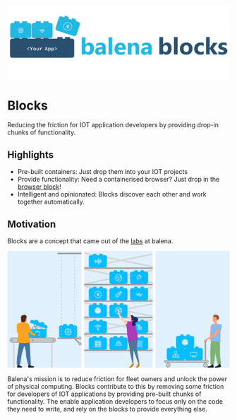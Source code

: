 ![logo](https://raw.githubusercontent.com/balenablocks/blocks/master/logo.png)
# Blocks
Reducing the friction for IOT application developers by providing drop-in chunks of functionality.

## Highlights
* Pre-built containers: Just drop them into your IOT projects
* Provide functionality: Need a containerised browser? Just drop in the [browser block](https://github.com/balenablocks/browser)!
* Intelligent and opinionated: Blocks discover each other and work together automatically.

## Motivation
Blocks are a concept that came out of the [labs](https://github.com/balenalabs) at balena.

![blocks factory](https://raw.githubusercontent.com/balenablocks/blocks/master/docs/images/factory.png)

Balena's mission is to reduce friction for fleet owners and unlock the power of physical computing. Blocks contribute to this by removing some friction for developers of IOT applications by providing pre-built chunks of functionality. The enable application developers to focus only on the code they need to write, and rely on the blocks to provide everything else.


